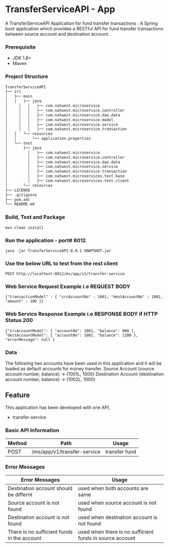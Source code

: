 # TransferServiceAPI - App
A TransferServiceAPI Application for fund transfer transactions : A Spring boot application which provides a RESTful API for fund transfer transactions between source account and destination account.
 
### Prerequisite
- JDK 1.8+
- Maven

### Project Structure
```bash
TransferServiceAPI
├── src
│   ├── main
│   │   ├── java
│	  │   │   ├── com.natwest.microservice
│	  │   │   ├── com.natwest.microservice.controller
│	  │   │   ├── com.natwest.microservice.dao.data
│	  │   │   ├── com.natwest.microservice.model
│	  │   │   ├── com.natwest.microservice.service
│	  │   │   ├── com.natwest.microservice.transaction
│   │   └── resources
│   │   	└── application.properties
│   └── test
│       ├── java
│	      │   ├── com.natwest.microservice
│	      │   ├── com.natwest.microservice.controller
│	      │   ├── com.natwest.microservice.dao.data
│	      │   ├── com.natwest.microservice.service
│	      │   ├── com.natwest.microservice.transaction
│	      │   ├── com.natwest.microservices.test.base
│	      │   ├── com.natwest.microservices.test.client
│       └── resources
├── LICENSE
├── .gitignore
├── pom.xml
└── README.md
```
### Build, Test and Package
```
mvn clean install
```
### Run the application - port# 8012
```
java -jar TransferServiceAPI-0.0.1-SNAPSHOT.jar

```
### Use the below URL to test from the rest client
```
POST http://localhost:8012/ms/app/v1/transfer-service
```
### Web Service Request Example i.e REQUEST BODY 
```
{"transactionModel" : {	"srcAccountNo" : 1001, "destAccountNo" : 1002, "amount" : 100 }}

```
### Web Service Response Example i.e RESPONSE BODY if HTTP Status 200
```
{"srcAccountModel": { "accountNo": 1001, "balance": 900 }, "destAccountModel": { "accountNo": 1002, "balance": 1100 }, "errorMessage": null }

```
### Data 
The following two accounts have been used in this application and it will be loaded as default accounts for money transfer.
Source Account {source account number, balance} -> {1001L, 1000}
Destination Account {destination account number, balance} -> {1002L, 1000}
## Feature
This application has been developed with one API,
- transfer-service
### Basic API Information
| Method | Path 						| Usage 		|
| ---    | --- 							| --- 			|
| POST   | /ms/app/v1/transfer-service 				| transfer fund |

### Error Messages
| Error Messages | Usage |
| ---  		|	---|	
| Destination account should be differnt | used when both accounts are same  |
| Source account is not found | used when source account is not found |
| Destination account is not found | used when destination account is not found |
| There is no sufficient funds in the account | used when there is no sufficient funds in source account |
